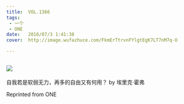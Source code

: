 ```yaml
---
title:	VOL.1366
tags:
 - 一个
 - ONE
date:	2016/07/3 1:41:38
cover:	http://image.wufazhuce.com/FkmErTtrvnFYlgtEgK7LT7nM7q-O

---
```

![](http://image.wufazhuce.com/FkmErTtrvnFYlgtEgK7LT7nM7q-O)
---

自我若是软弱无力，再多的自由又有何用？ by 埃里克·霍弗
 
Reprinted from ONE
